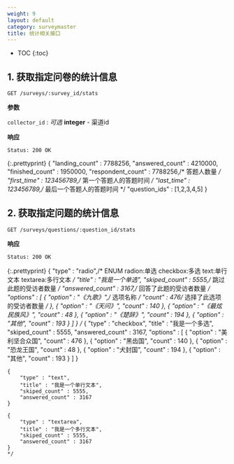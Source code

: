 ```yaml
---
weight: 9
layout: default
category: surveymaster
title: 统计相关接口
---
```


* TOC
{:toc}

## 1. 获取指定问卷的统计信息
	GET /surveys/:survey_id/stats

**参数**

`collector_id`
: _可选_ **integer** - 渠道id

**响应**

    Status: 200 OK

{:.prettyprint}
    {
	    "landing_count" : 7788256,
	    "answered_count" : 4210000,
	    "finished_count" : 1950000,
	    "respondent_count" : 7788256,/* 答题人数量 */
	    "first_time" : 123456789,/* 第一个答题人的答题时间 */
	    "last_time" : 123456789,/* 最后一个答题人的答题时间 */
	    "question_ids" : [1,2,3,4,5]
    }


## 2. 获取指定问题的统计信息
	GET /surveys/questions/:question_id/stats

**响应**

    Status: 200 OK

{:.prettyprint}
    {
	    "type" : "radio",/* ENUM radion:单选 checkbox:多选 text:单行文本 textarea:多行文本 */
	    "title" : "我是一个单选",
	    "skiped_count" : 5555,/* 跳过此题的受访者数量 */
	    "answered_count" : 3167,/* 回答了此题的受访者数量 */
	    "options" : [
		    {
			    "option" : "《九歌》",/* 选项名称 */
			    "count" : 476/* 选择了此选项的受访者数量 */
		    },
		    {
			    "option" : "《天问》",
			    "count" : 140
		    },
		    {
			    "option" : "《最炫民族风》",
			    "count" : 48
		    },
		    {
			    "option" : "《楚辞》",
			    "count" : 194
		    },
		    {
			    "option" : "其他",
			    "count" : 193
		    }
	    ]
    }
    /*
    {
	    "type" : "checkbox",
	    "title" : "我是一个多选",
	    "skiped_count" : 5555,
	    "answered_count" : 3167,
	    "options" : [
		    {
			    "option" : "美利坚合众国",
			    "count" : 476
		    },
		    {
			    "option" : "黑齿国",
			    "count" : 140
		    },
		    {
			    "option" : "恐龙王国",
			    "count" : 48
		    },
		    {
			    "option" : "犬封国",
			    "count" : 194
		    },
		    {
			    "option" : "其他",
			    "count" : 193
		    }
	    ]
    }

    {
	    "type" : "text",
	    "title" : "我是一个单行文本",
	    "skiped_count" : 5555,
	    "answered_count" : 3167
    }

    {
	    "type" : "textarea",
	    "title" : "我是一个多行文本",
	    "skiped_count" : 5555,
	    "answered_count" : 3167
    }
    */
